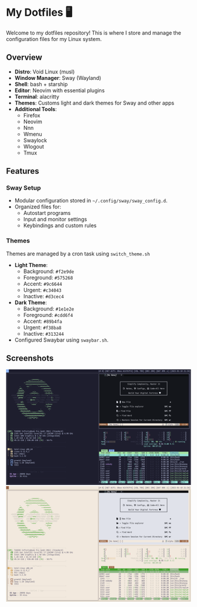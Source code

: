 # My Dotfiles 🖥️

Welcome to my dotfiles repository! This is where I store and manage the configuration files for my Linux system. 

## Overview

- **Distro**: Void Linux (musl)
- **Window Manager**: Sway (Wayland)
- **Shell**: bash + starship
- **Editor**: Neovim with essential plugins
- **Terminal**: alacritty
- **Themes**: Customs light and dark themes for Sway and other apps
- **Additional Tools**:
  - Firefox
  - Neovim
  - Nnn
  - Wmenu
  - Swaylock
  - Wlogout
  - Tmux

## Features

### Sway Setup
- Modular configuration stored in `~/.config/sway/sway_config.d`.
- Organized files for:
  - Autostart programs
  - Input and monitor settings
  - Keybindings and custom rules

### Themes
Themes are managed by a cron task using `switch_theme.sh`
- **Light Theme**:
  - Background: `#f2e9de`
  - Foreground: `#575268`
  - Accent: `#9c6644`
  - Urgent: `#c34043`
  - Inactive: `#d3cec4`
- **Dark Theme**:
  - Background: `#1e1e2e`
  - Foreground: `#cdd6f4`
  - Accent: `#89b4fa`
  - Urgent: `#f38ba8`
  - Inactive: `#313244`
- Configured Swaybar using `swaybar.sh`.

## Screenshots
![Dark theme](https://github.com/Darrkhan/VoidLinux-dotfiles/blob/Sway/dark_theme.png?raw=true)
![Light theme](https://github.com/Darrkhan/VoidLinux-dotfiles/blob/Sway/light_theme.png?raw=true)
